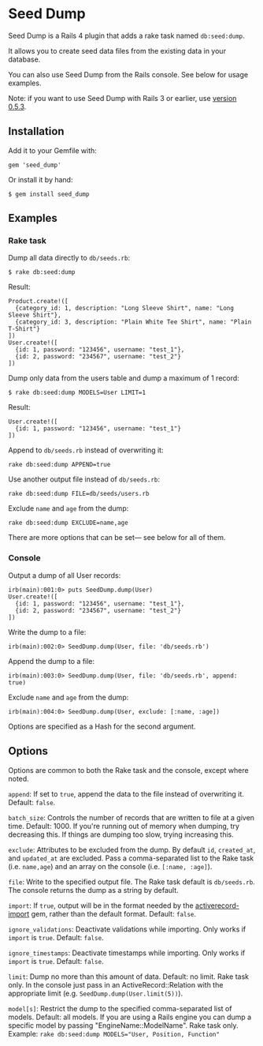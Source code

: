 Seed Dump
========

Seed Dump is a Rails 4 plugin that adds a rake task named `db:seed:dump`.

It allows you to create seed data files from the existing data in your database.

You can also use Seed Dump from the Rails console. See below for usage examples.

Note: if you want to use Seed Dump with Rails 3 or earlier, use [version 0.5.3](http://rubygems.org/gems/seed_dump/versions/0.5.3).

Installation
------------

Add it to your Gemfile with:

    gem 'seed_dump'

Or install it by hand:

    $ gem install seed_dump

Examples
--------

### Rake task

Dump all data directly to `db/seeds.rb`:

    $ rake db:seed:dump

Result:

    Product.create!([
      {category_id: 1, description: "Long Sleeve Shirt", name: "Long Sleeve Shirt"},
      {category_id: 3, description: "Plain White Tee Shirt", name: "Plain T-Shirt"}
    ])
    User.create!([
      {id: 1, password: "123456", username: "test_1"},
      {id: 2, password: "234567", username: "test_2"}
    ])

Dump only data from the users table and dump a maximum of 1 record:

    $ rake db:seed:dump MODELS=User LIMIT=1

Result:

    User.create!([
      {id: 1, password: "123456", username: "test_1"}
    ])

Append to `db/seeds.rb` instead of overwriting it:

    rake db:seed:dump APPEND=true

Use another output file instead of `db/seeds.rb`:

    rake db:seed:dump FILE=db/seeds/users.rb

Exclude `name` and `age` from the dump:

    rake db:seed:dump EXCLUDE=name,age

There are more options that can be set— see below for all of them.

### Console

Output a dump of all User records:

    irb(main):001:0> puts SeedDump.dump(User)
    User.create!([
      {id: 1, password: "123456", username: "test_1"},
      {id: 2, password: "234567", username: "test_2"}
    ])

Write the dump to a file:

    irb(main):002:0> SeedDump.dump(User, file: 'db/seeds.rb')

Append the dump to a file:

    irb(main):003:0> SeedDump.dump(User, file: 'db/seeds.rb', append: true)

Exclude `name` and `age` from the dump:

    irb(main):004:0> SeedDump.dump(User, exclude: [:name, :age])

Options are specified as a Hash for the second argument.

Options
-------

Options are common to both the Rake task and the console, except where noted.

`append`: If set to `true`, append the data to the file instead of overwriting it. Default: `false`.

`batch_size`: Controls the number of records that are written to file at a given time. Default: 1000. If you're running out of memory when dumping, try decreasing this. If things are dumping too slow, trying increasing this.

`exclude`: Attributes to be excluded from the dump. By default `id`, `created_at`, and `updated_at` are excluded. Pass a comma-separated list to the Rake task (i.e. `name,age`) and an array on the console (i.e. `[:name, :age]`).

`file`: Write to the specified output file. The Rake task default is `db/seeds.rb`. The console returns the dump as a string by default.

`import`: If `true`, output will be in the format needed by the [activerecord-import](https://github.com/zdennis/activerecord-import) gem, rather than the default format. Default: `false`.

`ignore_validations`: Deactivate validations while importing. Only works if `import` is `true`. Default: `false`.

`ignore_timestamps`: Deactivate timestamps while importing. Only works if `import` is `true`. Default: `false`.

`limit`: Dump no more than this amount of data. Default: no limit. Rake task only. In the console just pass in an ActiveRecord::Relation with the appropriate limit (e.g. `SeedDump.dump(User.limit(5))`).

`model[s]`: Restrict the dump to the specified comma-separated list of models. Default: all models. If you are using a Rails engine you can dump a specific model by passing "EngineName::ModelName". Rake task only. Example: `rake db:seed:dump MODELS="User, Position, Function"`

